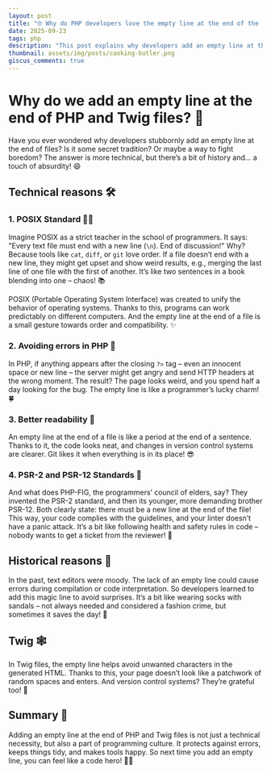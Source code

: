 ```yaml
---
layout: post
title: "🤓 Why do PHP developers love the empty line at the end of the file? PHP Review #6"
date: 2025-09-23
tags: php
description: "This post explains why developers add an empty line at the end of PHP and Twig files, presenting technical, historical, and humorous reasons for this practice. You'll learn how it affects compatibility, code readability, and helps avoid errors."
thumbnail: assets/img/posts/cooking-butler.png
giscus_comments: true
---
```


# Why do we add an empty line at the end of PHP and Twig files? 🤔

Have you ever wondered why developers stubbornly add an empty line at the end of files?
Is it some secret tradition? Or maybe a way to fight boredom? The answer is more technical, but there’s a bit of history and... a touch of absurdity! 😄

## Technical reasons 🛠️

### 1. **POSIX Standard** 🧑‍💻

Imagine POSIX as a strict teacher in the school of programmers.
It says: "Every text file must end with a new line (`\n`). End of discussion!" Why? Because tools like `cat`, `diff`, or `git` love order.
If a file doesn’t end with a new line, they might get upset and show weird results, e.g., merging the last line of one file with the first of another.
It’s like two sentences in a book blending into one – chaos! 📚

POSIX (Portable Operating System Interface) was created to unify the behavior of operating systems.
Thanks to this, programs can work predictably on different computers. And the empty line at the end of a file is a small gesture towards order and compatibility. ✨

### 2. **Avoiding errors in PHP** 🐘

In PHP, if anything appears after the closing `?>` tag – even an innocent space or new line – the server might get angry and send HTTP headers at the wrong moment.
The result? The page looks weird, and you spend half a day looking for the bug. The empty line is like a programmer’s lucky charm! 🍀

### 3. **Better readability** 👀

An empty line at the end of a file is like a period at the end of a sentence. Thanks to it, the code looks neat, and changes in version control systems are clearer.
Git likes it when everything is in its place! 😎

### 4. **PSR-2 and PSR-12 Standards** 📏

And what does PHP-FIG, the programmers’ council of elders, say? They invented the PSR-2 standard, and then its younger, more demanding brother PSR-12.
Both clearly state: there must be a new line at the end of the file! This way, your code complies with the guidelines, and your linter doesn’t have a panic attack.
It’s a bit like following health and safety rules in code – nobody wants to get a ticket from the reviewer! 🚨

## Historical reasons 🏺

In the past, text editors were moody. The lack of an empty line could cause errors during compilation or code interpretation.
So developers learned to add this magic line to avoid surprises.
It’s a bit like wearing socks with sandals – not always needed and considered a fashion crime, but sometimes it saves the day! 🧦

## Twig 🕸️

In Twig files, the empty line helps avoid unwanted characters in the generated HTML. Thanks to this, your page doesn’t look like a patchwork of random spaces and enters. And version control systems? They’re grateful too! 🙏

## Summary 🎉

Adding an empty line at the end of PHP and Twig files is not just a technical necessity,
but also a part of programming culture. It protects against errors, keeps things tidy, and makes tools happy.
So next time you add an empty line, you can feel like a code hero! 🦸‍♂️
